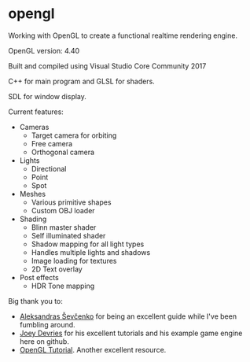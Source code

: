 # opengl

Working with OpenGL to create a functional realtime rendering engine.

OpenGL version: 4.40

Built and compiled using Visual Studio Core Community 2017

C++ for main program and GLSL for shaders.

SDL for window display.

Current features:
 - Cameras
    - Target camera for orbiting
    - Free camera
    - Orthogonal camera
 - Lights
    - Directional
    - Point
    - Spot
 - Meshes
    - Various primitive shapes
    - Custom OBJ loader
 - Shading
    - Blinn master shader
    - Self illuminated shader
    - Shadow mapping for all light types
    - Handles multiple lights and shadows
    - Image loading for textures
    - 2D Text overlay
 - Post effects
    - HDR Tone mapping
    
Big thank you to:
  - [Aleksandras Ševčenko](https://github.com/Coldberg) for being an excellent guide while I've been fumbling around.
  - [Joey Devries](https://joeydevries.com/#home) for his excellent tutorials and his example game engine here on github.
  - [OpenGL Tutorial](http://www.opengl-tutorial.org/). Another excellent resource.
